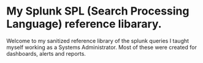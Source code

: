 # My Splunk SPL (Search Processing Language) reference libarary.
Welcome to my sanitized reference library of the splunk queries I taught myself working as a Systems Administrator. Most of these were created for dashboards, alerts and reports.
